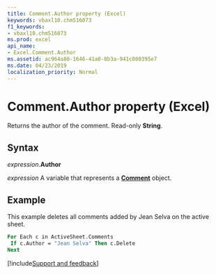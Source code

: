 ```yaml
---
title: Comment.Author property (Excel)
keywords: vbaxl10.chm516073
f1_keywords:
- vbaxl10.chm516073
ms.prod: excel
api_name:
- Excel.Comment.Author
ms.assetid: ac964a80-1646-41a0-8b3a-941c800395e7
ms.date: 04/23/2019
localization_priority: Normal
---
```



# Comment.Author property (Excel)

Returns the author of the comment. Read-only **String**.

## Syntax

_expression_.**Author**

_expression_ A variable that represents a **[Comment](Excel.Comment.md)** object.


## Example

This example deletes all comments added by Jean Selva on the active sheet.

```vb
For Each c in ActiveSheet.Comments 
 If c.Author = "Jean Selva" Then c.Delete 
Next
```

[!include[Support and feedback](~/includes/feedback-boilerplate.md)]